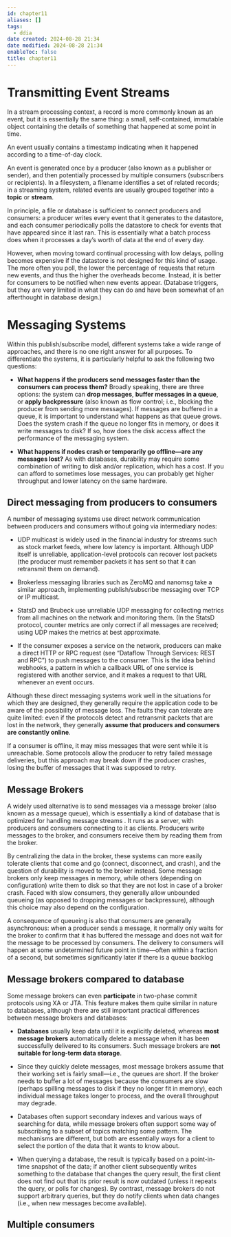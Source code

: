 ```yaml
---
id: chapter11
aliases: []
tags:
  - ddia
date created: 2024-08-28 21:34
date modified: 2024-08-28 21:34
enableToc: false
title: chapter11
---
```


# Transmitting Event Streams

In a stream processing context, a record is more commonly known as an event, but it is essentially the same thing: a small, self-contained, immutable object containing the details of something that happened at some point in time.

An event usually contains a timestamp indicating when it happened according to a time-of-day clock.

An event is generated once by a producer (also known as a publisher or sender), and then potentially processed by multiple consumers (subscribers or recipients). In a filesystem, a filename identifies a set of related records; in a streaming system, related events are usually grouped together into a **topic** or **stream**.

In principle, a file or database is sufficient to connect producers and consumers: a producer writes every event that it generates to the datastore, and each consumer periodically polls the datastore to check for events that have appeared since it last ran. This is essentially what a batch process does when it processes a day’s worth of data at the end of every day.

However, when moving toward continual processing with low delays, polling becomes expensive if the datastore is not designed for this kind of usage. The more often you poll, the lower the percentage of requests that return new events, and thus the higher the overheads become. Instead, it is better for consumers to be notified when new events appear. (Database triggers, but they are very limited in what they can do and have been somewhat of an afterthought in database design.)

# Messaging Systems

Within this publish/subscribe model, different systems take a wide range of approaches, and there is no one right answer for all purposes. To differentiate the systems, it is particularly helpful to ask the following two questions:

- **What happens if the producers send messages faster than the consumers can process them?** Broadly speaking, there are three options: the system can **drop messages**, **buffer messages in a queue**, or **apply backpressure** (also known as flow control; i.e., blocking the producer from sending more messages). If messages are buffered in a queue, it is important to understand what happens as that queue grows. Does the system crash if the queue no longer fits in memory, or does it write messages to disk? If so, how does the disk access affect the performance of the messaging system.

- **What happens if nodes crash or temporarily go offline—are any messages lost?** As with databases, durability may require some combination of writing to disk and/or replication, which has a cost. If you can afford to sometimes lose messages, you can probably get higher throughput and lower latency on the same hardware.

## Direct messaging from producers to consumers

A number of messaging systems use direct network communication between producers and consumers without going via intermediary nodes:

- UDP multicast is widely used in the financial industry for streams such as stock market feeds, where low latency is important. Although UDP itself is unreliable, application-level protocols can recover lost packets (the producer must remember packets it has sent so that it can retransmit them on demand).

- Brokerless messaging libraries such as ZeroMQ and nanomsg take a similar approach, implementing publish/subscribe messaging over TCP or IP multicast.

- StatsD and Brubeck use unreliable UDP messaging for collecting metrics from all machines on the network and monitoring them. (In the StatsD protocol, counter metrics are only correct if all messages are received; using UDP makes the metrics at best approximate.

- If the consumer exposes a service on the network, producers can make a direct HTTP or RPC request (see “Dataflow Through Services: REST and RPC”) to push messages to the consumer. This is the idea behind webhooks, a pattern in which a callback URL of one service is registered with another service, and it makes a request to that URL whenever an event occurs.

Although these direct messaging systems work well in the situations for which they are designed, they generally require the application code to be aware of the possibility of message loss. The faults they can tolerate are quite limited: even if the protocols detect and retransmit packets that are lost in the network, they generally **assume that producers and consumers are constantly online**.

If a consumer is offline, it may miss messages that were sent while it is unreachable. Some protocols allow the producer to retry failed message deliveries, but this approach may break down if the producer crashes, losing the buffer of messages that it was supposed to retry.

## Message Brokers

A widely used alternative is to send messages via a message broker (also known as a message queue), which is essentially a kind of database that is optimized for handling message streams . It runs as a server, with producers and consumers connecting to it as clients. Producers write messages to the broker, and consumers receive them by reading them from the broker.

By centralizing the data in the broker, these systems can more easily tolerate clients that come and go (connect, disconnect, and crash), and the question of durability is moved to the broker instead. Some message brokers only keep messages in memory, while others (depending on configuration) write them to disk so that they are not lost in case of a broker crash. Faced with slow consumers, they generally allow unbounded queueing (as opposed to dropping messages or backpressure), although this choice may also depend on the configuration.

A consequence of queueing is also that consumers are generally asynchronous: when a producer sends a message, it normally only waits for the broker to confirm that it has buffered the message and does not wait for the message to be processed by consumers. The delivery to consumers will happen at some undetermined future point in time—often within a fraction of a second, but sometimes significantly later if there is a queue backlog

## Message brokers compared to database

Some message brokers can even **participate** in two-phase commit protocols using XA or JTA. This feature makes them quite similar in nature to databases, although there are still important practical differences between message brokers and databases:

- **Databases** usually keep data until it is explicitly deleted, whereas **most message brokers** automatically delete a message when it has been successfully delivered to its consumers. Such message brokers are **not suitable for long-term data storage**.

- Since they quickly delete messages, most message brokers assume that their working set is fairly small—i.e., the queues are short. If the broker needs to buffer a lot of messages because the consumers are slow (perhaps spilling messages to disk if they no longer fit in memory), each individual message takes longer to process, and the overall throughput may degrade.

- Databases often support secondary indexes and various ways of searching for data, while message brokers often support some way of subscribing to a subset of topics matching some pattern. The mechanisms are different, but both are essentially ways for a client to select the portion of the data that it wants to know about.

- When querying a database, the result is typically based on a point-in-time snapshot of the data; if another client subsequently writes something to the database that changes the query result, the first client does not find out that its prior result is now outdated (unless it repeats the query, or polls for changes). By contrast, message brokers do not support arbitrary queries, but they do notify clients when data changes (i.e., when new messages become available).

## Multiple consumers
